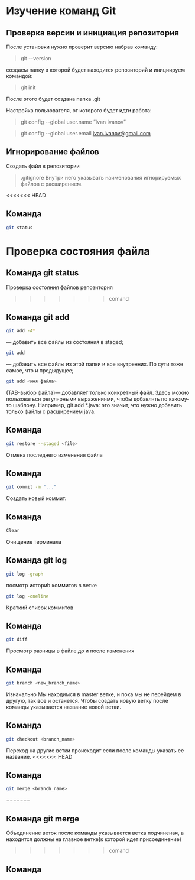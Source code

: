 # Изучение команд Git

## Проверка версии и инициация репозитория
После установки нужно проверит версию набрав команду:
>git --version

создаем папку в которой будет находится репозиторий и инициируем командой:
> git init

После этого будет создана папка .git


Настройка пользователя, от которого будет идти работа:
>git config --global user.name ”Ivan Ivanov”

>git config --global user.email ivan.ivanov@gmail.com

## Игнорирование файлов
Создать файл в репозитории 
> .gitignore
Внутри него указывать наименования игнорируемых файлов с расширением.

<<<<<<< HEAD
## Команда 
```sh
git status
```
Проверка состояния файла
=======
## Команда git status
Проверка состояния файлов репозитория
>>>>>>> comand


## Команда git add <file>

 ```sh
 git add -A*
 ```
  — добавить все файлы из состояния в staged;

```sh
git add 
```
  — добавить все файлы из этой папки и все внутренних. По сути тоже самое, что и предыдущее;
```sh
git add <имя файла>
``` 
(TAB-выбор файла)— добавляет только конкретный файл.
Здесь можно пользоваться регулярными выражениями, чтобы добавлять по какому-то шаблону. Например, git add *.java: это значит, что нужно добавить только файлы с расширением java.

## Команда 
```sh
git restore --staged <file>
``` 
Отмена последнего изменения файла

## Команда 
```sh
git commit -m "..."
```

Создать новый коммит.

## Команда 
```sh
Clear
```

Очищение терминала

## Команда git log
```sh
git log -graph
```
посмотр историb коммитов в ветке
```sh
git log -oneline 
```
Краткий список коммитов

## Команда
```sh
git diff
```
Просмотр разницы в файле до и после изменения

## Команда 
```sh
git branch <new_branch_name>
```
Изначально Мы находимся в master ветке, и пока мы не перейдем в другую,
так все и останется.
Чтобы создать новую ветку после команды указывается название новой ветки.

## Команда 
```sh
git checkout <branch_name>
```
Переход на другие ветки происходит если после команды указать ее название.
<<<<<<< HEAD
## Команда 
```sh
git merge <branch_name>
```
=======
## Команда git merge
Объединение веток после команды указывается ветка подчиненая, а находится должны на главное ветке(к которой идет присоединение)

>>>>>>> comand
## Команда 






